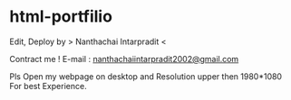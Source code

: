 # html-portfilio

Edit, Deploy by > Nanthachai Intarpradit <

Contract me !
E-mail : nanthachaiintarpradit2002@gmail.com

Pls Open my webpage on desktop and Resolution upper then 1980*1080 For best Experience. 